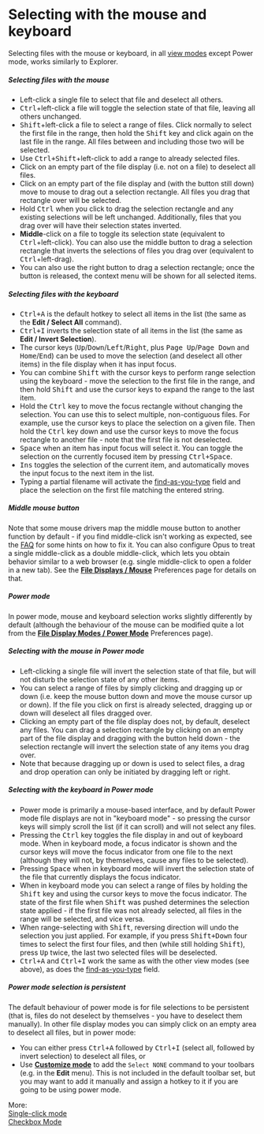 # Selecting with the mouse and keyboard

Selecting files with the mouse or keyboard, in all [view modes](../the_lister/view_modes.md) except Power mode, works similarly to Explorer.

##### Selecting files with the mouse

- Left-click a single file to select that file and deselect all others.
- <kbd>Ctrl</kbd>+left-click a file will toggle the selection state of that file, leaving all others unchanged.
- <kbd>Shift</kbd>+left-click a file to select a range of files. Click normally to select the first file in the range, then hold the <kbd>Shift</kbd> key and click again on the last file in the range. All files between and including those two will be selected.
- Use <kbd>Ctrl+Shift</kbd>+left-click to add a range to already selected files.
- Click on an empty part of the file display (i.e. not on a file) to deselect all files.
- Click on an empty part of the file display and (with the button still down) move to mouse to drag out a selection rectangle. All files you drag that rectangle over will be selected.
- Hold <kbd>Ctrl</kbd> when you click to drag the selection rectangle and any existing selections will be left unchanged. Additionally, files that you drag over will have their selection states inverted.
- **Middle**-click on a file to toggle its selection state (equivalent to <kbd>Ctrl</kbd>+left-click). You can also use the middle button to drag a selection rectangle that inverts the selections of files you drag over (equivalent to <kbd>Ctrl</kbd>+left-drag).
- You can also use the right button to drag a selection rectangle; once the button is released, the context menu will be shown for all selected items.

##### Selecting files with the keyboard

- <kbd>Ctrl+A</kbd> is the default hotkey to select all items in the list (the same as the **Edit / Select All** command).
- <kbd>Ctrl+I</kbd> inverts the selection state of all items in the list (the same as **Edit / Invert Selection**).
- The cursor keys (<kbd>Up</kbd>/<kbd>Down</kbd>/<kbd>Left</kbd>/<kbd>Right</kbd>, plus <kbd>Page Up</kbd>/<kbd>Page Down</kbd> and <kbd>Home</kbd>/<kbd>End</kbd>) can be used to move the selection (and deselect all other items) in the file display when it has input focus.
- You can combine <kbd>Shift</kbd> with the cursor keys to perform range selection using the keyboard - move the selection to the first file in the range, and then hold <kbd>Shift</kbd> and use the cursor keys to expand the range to the last item.
- Hold the <kbd>Ctrl</kbd> key to move the focus rectangle without changing the selection. You can use this to select multiple, non-contiguous files. For example, use the cursor keys to place the selection on a given file. Then hold the <kbd>Ctrl</kbd> key down and use the cursor keys to move the focus rectangle to another file - note that the first file is not deselected.
- <kbd>Space</kbd> when an item has input focus will select it. You can toggle the selection on the currently focused item by pressing <kbd>Ctrl+Space</kbd>.
- <kbd>Ins</kbd> toggles the selection of the current item, and automatically moves the input focus to the next item in the list.
- Typing a partial filename will activate the [find-as-you-type](../the_lister/find-as-you-type_field.md) field and place the selection on the first file matching the entered string.

##### Middle mouse button

Note that some mouse drivers map the middle mouse button to another function by default - if you find middle-click isn't working as expected, see the [FAQ](https://resource.dopus.com/t/how-to-make-logitech-mid-back-forward-buttons-work-in-opus/2972) for some hints on how to fix it. You can also configure Opus to treat a single middle-click as a double middle-click, which lets you obtain behavior similar to a web browser (e.g. single middle-click to open a folder in a new tab). See the **[File Displays / Mouse](/Manual/preferences/preferences_categories/file_displays/mouse/RAEDME.md)** Preferences page for details on that.

##### Power mode

In power mode, mouse and keyboard selection works slightly differently by default (although the behaviour of the mouse can be modified quite a lot from the **[File Display Modes / Power Mode](/Manual/preferences/preferences_categories/file_display_modes/power_mode/RAEDME.md)** Preferences page).

##### Selecting with the mouse in Power mode

- Left-clicking a single file will invert the selection state of that file, but will not disturb the selection state of any other items.
- You can select a range of files by simply clicking and dragging up or down (i.e. keep the mouse button down and move the mouse cursor up or down). If the file you click on first is already selected, dragging up or down will deselect all files dragged over.
- Clicking an empty part of the file display does not, by default, deselect any files. You can drag a selection rectangle by clicking on an empty part of the file display and dragging with the button held down - the selection rectangle will invert the selection state of any items you drag over.
- Note that because dragging up or down is used to select files, a drag and drop operation can only be initiated by dragging left or right.

##### Selecting with the keyboard in Power mode

- Power mode is primarily a mouse-based interface, and by default Power mode file displays are not in "keyboard mode" - so pressing the cursor keys will simply scroll the list (if it can scroll) and will not select any files.
- Pressing the <kbd>Ctrl</kbd> key toggles the file display in and out of keyboard mode. When in keyboard mode, a focus indicator is shown and the cursor keys will move the focus indicator from one file to the next (although they will not, by themselves, cause any files to be selected).
- Pressing <kbd>Space</kbd> when in keyboard mode will invert the selection state of the file that currently displays the focus indicator.
- When in keyboard mode you can select a range of files by holding the <kbd>Shift</kbd> key and using the cursor keys to move the focus indicator. The state of the first file when <kbd>Shift</kbd> was pushed determines the selection state applied - if the first file was not already selected, all files in the range will be selected, and vice versa.
- When range-selecting with <kbd>Shift</kbd>, reversing direction will undo the selection you just applied. For example, if you press <kbd>Shift+Down</kbd> four times to select the first four files, and then (while still holding <kbd>Shift</kbd>), press <kbd>Up</kbd> twice, the last two selected files will be deselected.
- <kbd>Ctrl+A</kbd> and <kbd>Ctrl+I</kbd> work the same as with the other view modes (see above), as does the [find-as-you-type](../the_lister/find-as-you-type_field.md) field.

##### Power mode selection is persistent

The default behaviour of power mode is for file selections to be persistent (that is, files do not deselect by themselves - you have to deselect them manually). In other file display modes you can simply click on an empty area to deselect all files, but in power mode:

- You can either press <kbd>Ctrl+A</kbd> followed by <kbd>Ctrl+I</kbd> (select all, followed by invert selection) to deselect all files, or
- Use **[Customize mode](/Manual/customize/RAEDME.md)** to add the `Select NONE` command to your toolbars (e.g. in the **Edit** menu). This is not included in the default toolbar set, but you may want to add it manually and assign a hotkey to it if you are going to be using power mode.

More:  
[Single-click mode](/Manual/basic_concepts/selecting_files/selecting_with_the_mouse_and_keyboard/single-click_mode.md)  
[Checkbox Mode](/Manual/basic_concepts/selecting_files/selecting_with_the_mouse_and_keyboard/checkbox_mode.md)  
